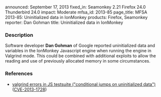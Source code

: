 announced: September 17, 2013
fixed_in: Seamonkey 2.21
          Firefox 24.0
          Thunderbird 24.0
impact: Moderate
mfsa_id: 2013-85
page_title: MFSA 2013-85: Uninitialized data in IonMonkey
products: Firefox, Seamonkey
reporter: Dan Gohman
title: Uninitialized data in IonMonkey

<h3>Description</h3>

<p>Software developer <strong>Dan Gohman</strong> of Google reported uninitialized data and variables in the IonMonkey Javascript engine when running the engine in Valgrind mode. This could be combined with additional exploits to allow the reading and use of previously allocated memory in some circumstances.
</p>


<h3>References</h3>

<ul>
  <li><a href="https://bugzilla.mozilla.org/show_bug.cgi?id=883686">
       valgrind errors in JS testsuite ("conditional jumps on uninitialized data")</a> (<a href="http://cve.mitre.org/cgi-bin/cvename.cgi?name=CVE-2013-1728" class="ex-ref">CVE-2013-1728</a>)</li>
</ul>



